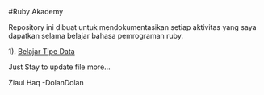 #Ruby Akademy

Repository ini dibuat untuk mendokumentasikan setiap aktivitas yang saya dapatkan selama belajar bahasa pemrograman ruby.

1). <a href="https://github.com/zhq41/ruby_academy/blob/master/001_typedata.rb">Belajar Tipe Data</a>


Just Stay to update file more...






Ziaul Haq
-DolanDolan
